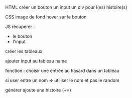 HTML
créer un bouton
un input
un div pour l(es) histoire(s)


CSS
image de fond
hover sur le bouton


JS
récuperer :
 - le bouton
 - l'input
 
créer les tableaux
 
ajouter input au tableau name

fonction : choisir une entrée au hasard dans un tableau

si user entre un nom => utiliser le nom et pas le random

générer ajoute une histoire (+=)

